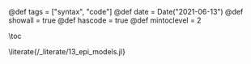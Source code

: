 @def tags = ["syntax", "code"]
@def date = Date("2021-06-13")
@def showall = true
@def hascode = true
@def mintoclevel = 2

\toc

\literate{/_literate/13_epi_models.jl}
